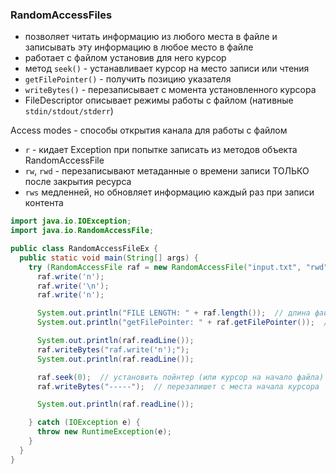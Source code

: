 ### RandomAccessFiles
- позволяет читать информацию из любого места в файле и записывать эту информацию в любое место в файле
- работает с файлом установив для него курсор
- метод `seek()` - устанавливает курсор на место записи или чтения
- `getFilePointer()` - получить позицию указателя
- `writeBytes()` - перезаписывает с момента установленного курсора
- FileDescriptor описывает режимы работы с файлом (нативные `stdin/stdout/stderr`)

Access modes - способы открытия канала для работы с файлом
* `r` - кидает Exception при попытке записать из методов объекта RandomAccessFile
* `rw`, `rwd` - перезаписывают метаданные о времени записи ТОЛЬКО после закрытия ресурса
* `rws` медленней, но обновляет информацию каждый раз при записи контента

```Java
import java.io.IOException;
import java.io.RandomAccessFile;

public class RandomAccessFileEx {
  public static void main(String[] args) {
    try (RandomAccessFile raf = new RandomAccessFile("input.txt", "rwd");) {
      raf.write('n');
      raf.write('\n');
      raf.write('n');

      System.out.println("FILE LENGTH: " + raf.length());  // длина файла (кол-во символов в байтах)
      System.out.println("getFilePointer: " + raf.getFilePointer());  // указатель курсора находится

      System.out.println(raf.readLine());
      raf.writeBytes("raf.write('n');");
      System.out.println(raf.readLine());

      raf.seek(0);  // установить пойнтер (или курсор на начало файла)
      raf.writeBytes("-----");  // перезапишет с места начала курсора

      System.out.println(raf.readLine());

    } catch (IOException e) {
      throw new RuntimeException(e);
    }
  }
}
```
